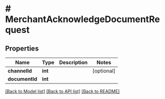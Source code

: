 # # MerchantAcknowledgeDocumentRequest

## Properties

Name | Type | Description | Notes
------------ | ------------- | ------------- | -------------
**channelId** | **int** |  | [optional]
**documentId** | **int** |  |

[[Back to Model list]](../../README.md#models) [[Back to API list]](../../README.md#endpoints) [[Back to README]](../../README.md)
